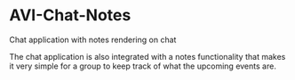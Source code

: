 # AVI-Chat-Notes
Chat application with notes rendering on chat 

The chat application is also integrated with a notes functionality that makes it very simple for a group to keep track of what the upcoming events are. 
